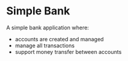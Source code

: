# Simple Bank

A simple bank application where:

- accounts are created and managed
- manage all transactions
- support money transfer between accounts
